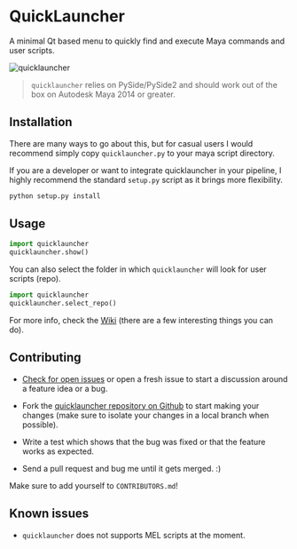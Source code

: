 QuickLauncher
=============

A minimal Qt based menu to quickly find and execute Maya commands and user scripts.

![quicklauncher](https://cloud.githubusercontent.com/assets/2292742/17669950/1be0ea84-6353-11e6-8726-f233cfc2ea25.gif)

> `quicklauncher` relies on PySide/PySide2 and should work out of the box on Autodesk Maya 2014 or greater.


## Installation

There are many ways to go about this, but for casual users I would recommend simply copy
`quicklauncher.py` to your maya script directory.

If you are a developer or want to integrate quicklauncher in your pipeline, I highly recommend
the standard `setup.py` script as it brings more flexibility.

```python
python setup.py install
```


## Usage

```python
import quicklauncher
quicklauncher.show()
```

You can also select the folder in which `quicklauncher` will look for user scripts (repo).

```python
import quicklauncher
quicklauncher.select_repo()
```

For more info, check the [Wiki][] (there are a few interesting things you can do).

[Wiki]: https://github.com/csaez/quicklauncher/wiki


## Contributing

- [Check for open issues](https://github.com/csaez/quicklauncher/issues) or open a fresh issue to
  start a discussion around a feature idea or a bug.

- Fork the [quicklauncher repository on Github](https://github.com/csaez/quicklauncher) to start
  making your changes (make sure to isolate your changes in a local branch when possible).

- Write a test which shows that the bug was fixed or that the feature works as expected.

- Send a pull request and bug me until it gets merged. :)


Make sure to add yourself to `CONTRIBUTORS.md`!


## Known issues

- `quicklauncher` does not supports MEL scripts at the moment.
